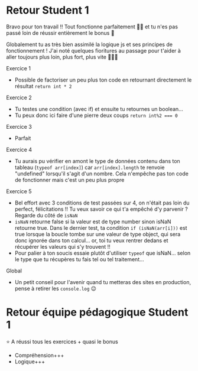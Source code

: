 # Retour Student 1

Bravo pour ton travail !! Tout fonctionne parfaitement 💪👏 et tu n'es pas passé loin de réussir entièrement le bonus 🙌

Globalement tu as très bien assimilé la logique js et ses principes de fonctionnement ! J'ai noté quelques fioritures au passage pour t'aider à aller toujours plus loin, plus fort, plus vite 🎵🎵🎵

Exercice 1
- Possible de factoriser un peu plus ton code en retournant directement le résultat `return int * 2`

Exercice 2
- Tu testes une condition (avec if) et ensuite tu retournes un boolean...
- Tu peux donc ici faire d'une pierre deux coups `return int%2 === 0`

Exercice 3
- Parfait

Exercice 4
- Tu aurais pu vérifier en amont le type de données contenu dans ton tableau (`typeof arr[index]`) car `arr[index].length` te renvoie "undefined" lorsqu'il s'agit d'un nombre. Cela n'empêche pas ton code de fonctionner mais c'est un peu plus propre

Exercice 5
- Bel effort avec 3 conditions de test passées sur 4, on n'était pas loin du perfect, félicitations !! Tu veux savoir ce qui t'a empêché d'y parvenir ? Regarde du côté de `isNaN`
- `isNaN` retourne false si la valeur est de type number sinon isNaN retourne true. Dans le dernier test, ta condition `if (isNaN(arr[i]))` est true lorsque la boucle tombe sur une valeur de type object, qui sera donc ignorée dans ton calcul... or, toi tu veux rentrer dedans et récupérer les valeurs qui s'y trouvent !!
- Pour palier à ton soucis essaie plutôt d'utiliser `typeof` que isNaN... selon le type que tu récupères tu fais tel ou tel traitement...

Global
- Un petit conseil pour l'avenir quand tu metteras des sites en production, pense à retirer les `console.log` 😉


# Retour équipe pédagogique Student 1

⭐️ A réussi tous les exercices + quasi le bonus

- Compréhension+++
- Logique+++